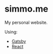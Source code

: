 # simmo.me

My personal website.

Using:

- [Gatsby](https://www.gatsbyjs.org/)
- [React](https://reactjs.org/)

